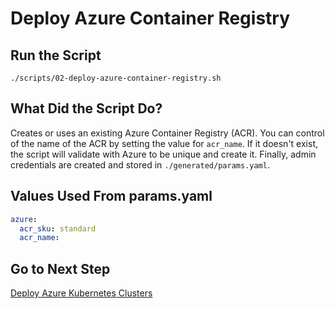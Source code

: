 # Deploy Azure Container Registry

## Run the Script

```shell
./scripts/02-deploy-azure-container-registry.sh
```

## What Did the Script Do?

Creates or uses an existing Azure Container Registry (ACR). You can control of the name of the ACR by setting the value for `acr_name`. If it doesn't exist, the script will validate with Azure to be unique and create it. Finally, admin credentials are created and stored in `./generated/params.yaml`.

## Values Used From params.yaml

```yaml
azure:
  acr_sku: standard
  acr_name: 
```

## Go to Next Step

[Deploy Azure Kubernetes Clusters](./03-deploy-azure-k8s-clusters.md)
